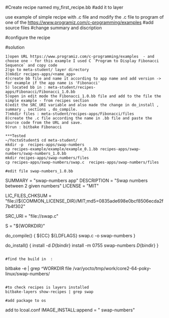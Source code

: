 #Create  recipe named my_first_recipe.bb
#add it to layer

use example of simple recipe with .c file and modify the .c file to program of one of the https://www.programiz.com/c-programming/examples
#add source files 
#change summary and discription

#configure the recipe

#solution
```
1)open URL https://www.programiz.com/c-programming/examples  - and choose one - for this example I used C `Program to Display Fibonacci Sequence` and copy code
2)go to meta-student/ layer directory
3)mkdir recipes-apps/<name_app>
4)create bb file and name it according to app name and add version -> for example if the app name is 'Fibonacci' 
5) located bb in : meta-student/recipes-apps/Fibonacci/Fibonacci_1.0.bb
5)open in edit mode the Fibonacci_1.0.bb file and add to the file the simple example - from recipes section
6)edit the SRC_URI variable and also made the change in do_install , summary , sections , do_compile.
7)mkdir files : meta-student/recipes-apps/Fibonacci/files
8)create the .c file according the name in .bb file and paste the source code from the URL and save.
9)run : bitbake Fibonacci
```

```
***Tested
~/YoctoStudent$ cd meta-student/
mkdir -p  recipes-apps/swap-numbers
cp recipes-example/example/example_0.1.bb recipes-apps/swap-numbers/swap-numbers_1.0.bb
mkdir recipes-apps/swap-numbers/files
cp recipes-apps/swap-numbers/swap.c  recipes-apps/swap-numbers/files

#edit file swap-numbers_1.0.bb
```
SUMMARY = "swap-numbers app"
DESCRIPTION = "Swap numbers between 2 given numbers"
LICENSE = "MIT"

LIC_FILES_CHKSUM = "file://${COMMON_LICENSE_DIR}/MIT;md5=0835ade698e0bcf8506ecda2f7b4f302"

SRC_URI = "file://swap.c"

S = "${WORKDIR}"

do_compile() {
    ${CC} ${LDFLAGS} swap.c -o swap-numbers
}

do_install() {
    install -d ${D}${bindir}
    install -m 0755 swap-numbers ${D}${bindir}
}
```

#find the build in  : 
```
bitbake -e | grep ^WORKDIR
file  /var/yocto/tmp/work/core2-64-poky-linux/swap-numbers/
```

#to check recipes is layers installed
bitbake-layers show-recipes | grep swap

#add package to os
```
add to lcoal.conf
IMAGE_INSTALL:append = " swap-numbers"
```
